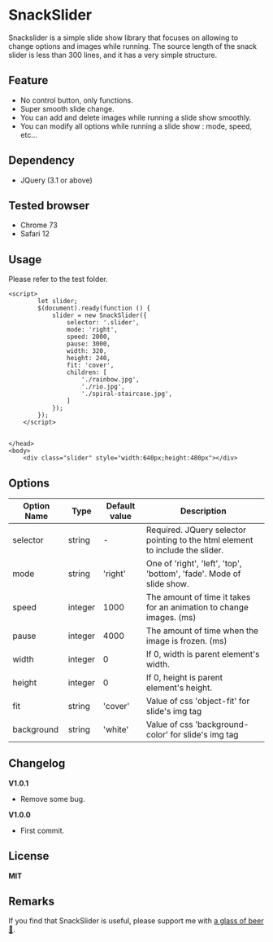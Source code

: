 # SnackSlider
Snackslider is a simple slide show library that focuses on allowing to change options and images while running.
The source length of the snack slider is less than 300 lines, and it has a very simple structure.

## Feature

- No control button, only functions.
- Super smooth slide change.
- You can add and delete images while running a slide show smoothly.
- You can modify all options while running a slide show : mode, speed, etc...

## Dependency

- JQuery (3.1 or above)

## Tested browser

- Chrome 73
- Safari 12

## Usage

Please refer to the test folder.


````
<script>
        let slider;
        $(document).ready(function () {
            slider = new SnackSlider({
                selector: '.slider',
                mode: 'right',
                speed: 2000,
                pause: 3000,
                width: 320,
                height: 240,
                fit: 'cover',
                children: [
                    './rainbow.jpg',
                    './rio.jpg',
                    './spiral-staircase.jpg',
                ]
            });
        });
    </script>


</head>
<body>
    <div class="slider" style="width:640px;height:480px"></div>

````

## Options

| Option Name | Type | Default value | Description |
| ----------- | ---- | ------------- | ----------------------------------------------------------------------|
| selector    | string | -           | Required. JQuery selector pointing to the html element to include the slider. |
| mode        | string | 'right'     | One of 'right', 'left', 'top', 'bottom', 'fade'. Mode of slide show. |
| speed       | integer| 1000        | The amount of time it takes for an animation to change images. (ms) |
| pause       | integer| 4000        | The amount of time when the image is frozen. (ms) |
| width       | integer| 0           | If 0, width is parent element's width. |
| height      | integer| 0           | If 0, height is parent element's height. |
| fit         | string | 'cover'     | Value of css 'object-fit' for slide's img tag |
| background  | string | 'white'     | Value of css 'background-color' for slide's img tag |


## Changelog

**V1.0.1**
- Remove some bug. 

**V1.0.0**
- First commit.

## License

**MIT**

## Remarks

If you find that SnackSlider is useful, please support me with [a glass of beer :beer:](https://www.paypal.me/SeunghoYi). 
